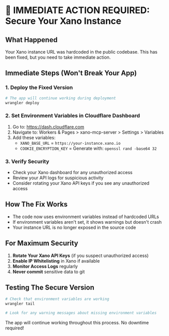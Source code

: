 # 🚨 IMMEDIATE ACTION REQUIRED: Secure Your Xano Instance

## What Happened
Your Xano instance URL was hardcoded in the public codebase. This has been fixed, but you need to take immediate action.

## Immediate Steps (Won't Break Your App)

### 1. Deploy the Fixed Version
```bash
# The app will continue working during deployment
wrangler deploy
```

### 2. Set Environment Variables in Cloudflare Dashboard
1. Go to: https://dash.cloudflare.com
2. Navigate to: Workers & Pages > xano-mcp-server > Settings > Variables
3. Add these variables:
   - `XANO_BASE_URL` = `https://your-instance.xano.io`
   - `COOKIE_ENCRYPTION_KEY` = Generate with: `openssl rand -base64 32`

### 3. Verify Security
- Check your Xano dashboard for any unauthorized access
- Review your API logs for suspicious activity
- Consider rotating your Xano API keys if you see any unauthorized access

## How The Fix Works
- The code now uses environment variables instead of hardcoded URLs
- If environment variables aren't set, it shows warnings but doesn't crash
- Your instance URL is no longer exposed in the source code

## For Maximum Security
1. **Rotate Your Xano API Keys** (if you suspect unauthorized access)
2. **Enable IP Whitelisting** in Xano if available
3. **Monitor Access Logs** regularly
4. **Never commit** sensitive data to git

## Testing The Secure Version
```bash
# Check that environment variables are working
wrangler tail

# Look for any warning messages about missing environment variables
```

The app will continue working throughout this process. No downtime required!